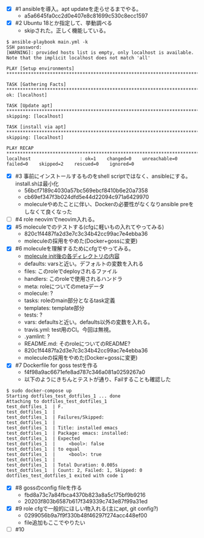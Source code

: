 - [x] #1 ansibleを導入。apt updateを走らせるまでやる。
  - a5a6645fa0cc2d0e407e8c81699c530c8ecc1597
- [x] #2 Ubuntu 18とか指定して、挙動調べる
  - skipされた。正しく機能している。
```
$ ansible-playbook main.yml -k
SSH password:
[WARNING]: provided hosts list is empty, only localhost is available. Note that the implicit localhost does not match 'all'

PLAY [Setup environments] *******************************************************************************************************************************************************

TASK [Gathering Facts] **********************************************************************************************************************************************************
ok: [localhost]

TASK [Update apt] ***************************************************************************************************************************************************************
skipping: [localhost]

TASK [install via apt] **********************************************************************************************************************************************************
skipping: [localhost]

PLAY RECAP **********************************************************************************************************************************************************************
localhost                  : ok=1    changed=0    unreachable=0    failed=0    skipped=2    rescued=0    ignored=0
```
- [x] #3 事前にインストールするものをshell scriptではなく、ansibleにする。install.shは最小化
  - 56bcf7189c4030a57bc569ebcf8410b6e20a7358
  - cb69ef347f3b024dfd5e44d22094c971a6429970
  - moleculeやめたことに伴い、Dockerの必要性がなくなりansible preをしなくて良くなった
- [ ] #4 role neovimでneovim入れる。
- [x] #5 moleculeでのテストする(cfgに軽いもの入れてやってみる)
  - 820c1f4487fa2d3e7c3c34b42cc99ac7e4ebba36
  - moleculeの採用をやめた(Docker+gossに変更)
- [x] #6 moleculeを理解するためにcfgでやってみる。
  - [molecule init後の各ディレクトリの内容](https://docs.ansible.com/ansible/2.9/user_guide/playbooks_reuse_roles.html)
  - defaults: varsと近い。デフォルトの変数を入れる
  - files: このroleでdeployされるファイル
  - handlers: このroleで使用されるハンドラ
  - meta: roleについてのmetaデータ
  - molecule: ?
  - tasks: roleのmain部分となるtask定義
  - templates: template部分
  - tests: ?
  - vars: defaultsと近い。defaults以外の変数を入れる。
  - travis.yml: test用のCI。今回は無視。
  - .yamlint: ?
  - README.md: そのroleについてのREADME?
  - 820c1f4487fa2d3e7c3c34b42cc99ac7e4ebba36
  - moleculeの採用をやめた(Docker+gossに変更)
- [x] #7 Dockerfile for goss testを作る
  - f4f98a9ac6671efe8ad787c346a081a0259267a0
  - 以下のようにきちんとテストが通り、Failすることも確認した
```shell
$ sudo docker-compose up
Starting dotfiles_test_dotfiles_1 ... done
Attaching to dotfiles_test_dotfiles_1
test_dotfiles_1  | F.
test_dotfiles_1  |
test_dotfiles_1  | Failures/Skipped:
test_dotfiles_1  |
test_dotfiles_1  | Title: installed emacs
test_dotfiles_1  | Package: emacs: installed:
test_dotfiles_1  | Expected
test_dotfiles_1  |     <bool>: false
test_dotfiles_1  | to equal
test_dotfiles_1  |     <bool>: true
test_dotfiles_1  |
test_dotfiles_1  | Total Duration: 0.005s
test_dotfiles_1  | Count: 2, Failed: 1, Skipped: 0
dotfiles_test_dotfiles_1 exited with code 1
```
- [x] #8 gossのconfig fileを作る
  - fbd8a73c7a84fbca4370b823a8a5c175bf9b9216
  - 20203f803b6587b617f349339c743e87f99a31ed
- [x] #9 role cfgで一般的にほしい物入れる(主にapt, git config?)
  - 0299056b9a7f9f330b48f46297f274acc448ef00
  - file追加もここでやりたい
- [ ] #10 